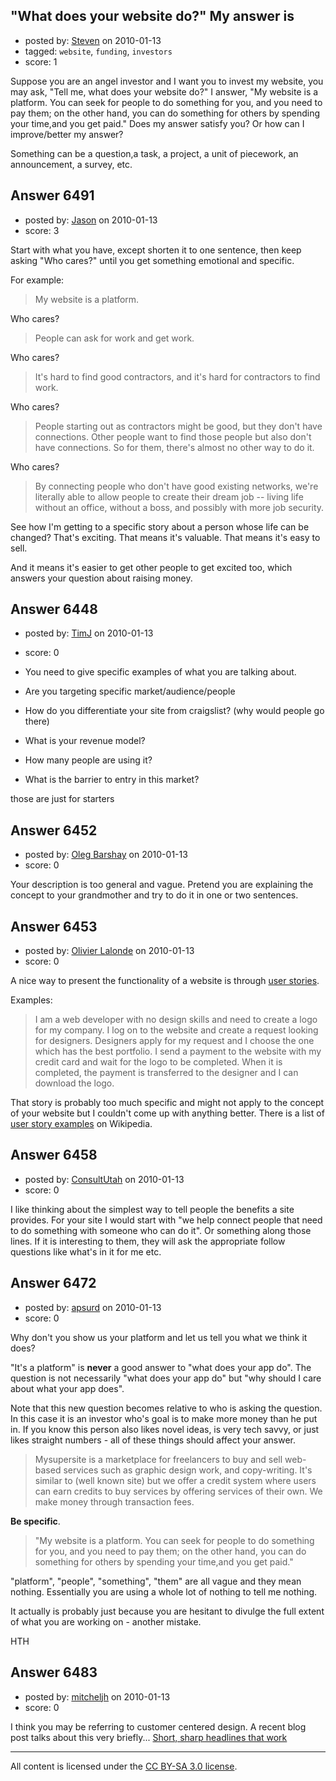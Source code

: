 ## "What does your website do?" My answer is

- posted by: [Steven](https://stackexchange.com/users/-1/2233-steven) on 2010-01-13
- tagged: `website`, `funding`, `investors`
- score: 1

Suppose you are an angel investor and I want you to invest my website, you may ask, "Tell me, what does your website do?" I answer, "My website is a platform. You can seek for people to do something for you, and you need to pay them; on the other hand, you can do something for others by spending your time,and you get paid." Does my answer satisfy you? Or how can I improve/better my answer?

Something can be a question,a task, a project, a unit of piecework, an announcement, a survey, etc.


## Answer 6491

- posted by: [Jason](https://stackexchange.com/users/-1/2-jason) on 2010-01-13
- score: 3

Start with what you have, except shorten it to one sentence, then keep asking "Who cares?" until you get something emotional and specific.

For example:

> My website is a platform.

Who cares?

> People can ask for work and get work.

Who cares?

> It's hard to find good contractors, and it's hard for contractors to find work.

Who cares?

> People starting out as contractors might be good, but they don't have connections.  Other people want to find those people but also don't have connections.  So for them, there's almost no other way to do it.

Who cares?

> By connecting people who don't have good existing networks, we're literally able to allow people to create their dream job -- living life without an office, without a boss, and possibly with more job security.

See how I'm getting to a specific story about a person whose life can be changed?  That's exciting.  That means it's valuable.  That means it's easy to sell.

And it means it's easier to get other people to get excited too, which answers your question about raising money.


## Answer 6448

- posted by: [TimJ](https://stackexchange.com/users/-1/1172-timj) on 2010-01-13
- score: 0


- You need to give specific examples of what you are talking about.  
- Are you targeting specific market/audience/people
- How do you differentiate your site from craigslist? (why would people go there)
- What is your revenue model?
- How many people are using it?
- What is the barrier to entry in this market?


those are just for starters




## Answer 6452

- posted by: [Oleg Barshay](https://stackexchange.com/users/-1/1098-oleg-barshay) on 2010-01-13
- score: 0

Your description is too general and vague.  Pretend you are explaining the concept to your  grandmother and try to do it in one or two sentences.


## Answer 6453

- posted by: [Olivier Lalonde](https://stackexchange.com/users/-1/1030-olivier-lalonde) on 2010-01-13
- score: 0

<p>A nice way to present the functionality of a website is through <a href="http://en.wikipedia.org/wiki/User%5Fstory" rel="nofollow">user stories</a>.</p>

<p>Examples:</p>

<blockquote>
  <p>I am a web developer with no design skills and need to create a logo for my company. I log on to the website and create a request looking for designers. Designers apply for my request and I choose the one which has the best portfolio. I send a payment to the website with my credit card and wait for the logo to be completed. When it is completed, the payment is transferred to the designer and I can download the logo.</p>
</blockquote>

<p>That story is probably too much specific and might not apply to the concept of your website but I couldn't come up with anything better. There is a list of <a href="http://en.wikipedia.org/wiki/User%5Fstory#Examples" rel="nofollow">user story examples</a> on Wikipedia.</p>



## Answer 6458

- posted by: [ConsultUtah](https://stackexchange.com/users/-1/567-consultutah) on 2010-01-13
- score: 0

I like thinking about the simplest way to tell people the benefits a site provides. For your site I would start with "we help connect people that need to do something with someone who can do it". Or something along those lines. 
If it is interesting to them, they will ask the appropriate follow questions like what's in it for me etc.  


## Answer 6472

- posted by: [apsurd](https://stackexchange.com/users/-1/2186-apsurd) on 2010-01-13
- score: 0

Why don't you show us your platform and let us tell you what we think it does?

"It's a platform" is **never** a good answer to "what does your app do". The question is not necessarily "what does your app do" but "why should I care about what your app does".

Note that this new question becomes relative to who is asking the question. In this case it is an investor who's goal is to make more money than he put in. If you know this person also likes novel ideas, is very tech savvy, or just likes straight numbers - all of these things should affect your answer.

> Mysupersite is a marketplace for
> freelancers to buy and sell web-based
> services such as graphic design work,
> and copy-writing. It's similar to
> (well known site) but we offer a
> credit system where users can earn
> credits to buy services by offering
> services of their own. We make money through transaction fees.

**Be specific**. 

> "My website is a platform. You can
> seek for people to do something for
> you, and you need to pay them; on the
> other hand, you can do something for
> others by spending your time,and you
> get paid."

"platform", "people", "something", "them" are all vague and they mean nothing. Essentially you are using a whole lot of nothing to tell me nothing. 

It actually is probably just because you are hesitant to divulge the full extent of what you are working on - another mistake. 

HTH


## Answer 6483

- posted by: [mitcheljh](https://stackexchange.com/users/-1/2195-mitcheljh) on 2010-01-13
- score: 0

<p>I think you may be referring to customer centered design.
A recent blog post talks about this very briefly...
<a href="http://blog.softwarepromotions.com/index.php/short-sharp-headlines-that-work-2010-01-13/" rel="nofollow">Short, sharp headlines that work</a></p>




---

All content is licensed under the [CC BY-SA 3.0 license](https://creativecommons.org/licenses/by-sa/3.0/).
